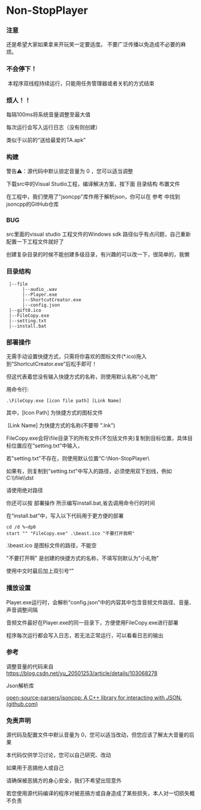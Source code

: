 # Non-StopPlayer


### 注意
还是希望大家如果拿来开玩笑一定要适度。
不要广泛传播以免造成不必要的麻烦。

### 不会停下！

​	本程序双线程持续运行，只能用任务管理器或者关机的方式结束

### 烦人！！

每隔100ms将系统音量调整至最大值

每次运行会写入运行日志（没有则创建）

类似于以前的“送给最爱的TA.apk”

### 构建

警告⚠：源代码中默认锁定音量为 0 ，您可以适当调整

下载src中的Visual Studio工程，编译解决方案，按下面 目录结构 布置文件

在工程中，我们使用了"jsoncpp"库作用于解析json，你可以在 参考 中找到jsoncpp的GitHub仓库

### BUG

src里面的visual studio 工程文件的Windows sdk 路径似乎有点问题，自己重新配置一下工程文件就好了

创建复杂目录的时候不能创建多级目录，有兴趣的可以改一下，很简单的，我懒

### 目录结构

```
 |--file
      |--audio_.wav
      |--Player.exe
      |--ShortcutCreator.exe
      |--config.json
 |--gift0.ico
 |--FileCopy.exe
 |--setting.txt
 |--install.bat
```

### 部署操作

无需手动设置快捷方式，只需将你喜欢的图标文件(*.ico)拖入到“ShortcutCreator.exe”后松手即可！

但这代表着您没有输入快捷方式的名称，则使用默认名称“小礼物”

用命令行:

```
.\FileCopy.exe [icon file path] [Link Name]
```

其中，[Icon Path] 为快捷方式的图标文件

​	    [Link Name] 为快捷方式的名称(不要带 ".lnk")

FileCopy.exe会将\file目录下的所有文件(不包括文件夹)复制到目标位置，具体目标位置应在“setting.txt”中输入，

若"setting.txt"不存在，则使用默认位置“C:\\Non-StopPlayer\\

如果有，则复制到”setting.txt"中写入的路径，必须使用双下划线，例如 C:\\\file\\\dst

请使用绝对路径

你还可以按 部署操作 所示编写install.bat,省去调用命令行的时间

在“install.bat”中，写入以下代码用于更方便的部署

```
cd /d %~dp0
start "" "FileCopy.exe" .\beast.ico "不要打开我啊"
```
.\beast.ico 是图标文件的路径，不能空

"不要打开啊" 是创建的快捷方式的名称，不填写则默认为"小礼物"

使用中文时最后加上双引号“”

### 播放设置

Player.exe运行时，会解析“config.json”中的内容其中包含音频文件路径、音量、声音调整间隔

音频文件最好在Player.exe的同一目录下，方便使用FileCopy.exe进行部署

程序每次运行都会写入日志，若无法正常运行，可以看看日志的输出

### 参考
调整音量的代码来自
https://blog.csdn.net/yu_20501253/article/details/103068278

Json解析库

[open-source-parsers/jsoncpp: A C++ library for interacting with JSON. (github.com)](https://github.com/open-source-parsers/jsoncpp)

### 免责声明

源代码及配置文件中默认音量为 0，您可以适当改动，但您应该了解太大音量的后果

本代码仅供学习讨论，您可以自己研究、改动

如果用于恶搞他人或自己

请确保被恶搞方的身心安全，我们不希望出现意外

若您使用源代码编译的程序对被恶搞方或自身造成了某些损失，本人对一切损失概不负责
